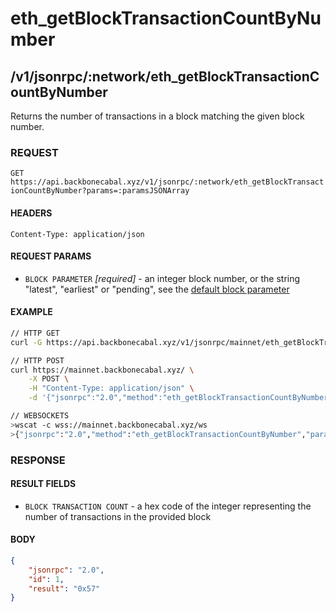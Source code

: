 # eth_getBlockTransactionCountByNumber

## /v1/jsonrpc/:network/eth_getBlockTransactionCountByNumber

Returns the number of transactions in a block matching the given block number.

### REQUEST

`GET https://api.backbonecabal.xyz/v1/jsonrpc/:network/eth_getBlockTransactionCountByNumber?params=:paramsJSONArray`

#### HEADERS

`Content-Type: application/json`

#### REQUEST PARAMS

-   `BLOCK PARAMETER` _[required]_ - an integer block number, or the string "latest", "earliest" or "pending", see the
    [default block parameter](https://github.com/ethereum/wiki/wiki/JSON-RPC#the-default-block-parameter)

#### EXAMPLE

```bash
// HTTP GET
curl -G https://api.backbonecabal.xyz/v1/jsonrpc/mainnet/eth_getBlockTransactionCountByNumber --data-urlencode 'params=["latest"]'

// HTTP POST
curl https://mainnet.backbonecabal.xyz/ \
    -X POST \
    -H "Content-Type: application/json" \
    -d '{"jsonrpc":"2.0","method":"eth_getBlockTransactionCountByNumber","params": ["latest"],"id":1}'

// WEBSOCKETS
>wscat -c wss://mainnet.backbonecabal.xyz/ws
>{"jsonrpc":"2.0","method":"eth_getBlockTransactionCountByNumber","params": ["latest"],"id":1}
```

### RESPONSE

#### RESULT FIELDS

-   `BLOCK TRANSACTION COUNT` - a hex code of the integer representing the number of transactions in the provided block

#### BODY

```json
{
	"jsonrpc": "2.0",
	"id": 1,
	"result": "0x57"
}
```
